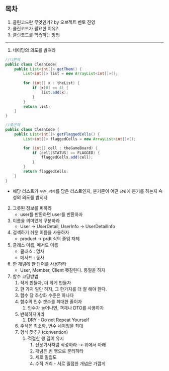 목차
--------
1. 클린코드란 무엇인가? by 오브젝트 벤토 진영
2. 클린코드가 필요한 이유?
3. 클린코드를 학습하는 방법
---
1) 네이밍의 의도를 밝혀라
```java
//나쁜예
public class CleanCode{
    public List<int[]> getThem() {
    	List<int[]> list = new ArrayList<int[]>();
    
    	for (int[] x : theList) {
    		if (x[0] == 4) {
    			list.add(x);
    		}
    	}
		return list;
    }
}
```
```java
//좋은예
public class CleanCode {
	public List<int[]> getFlaggedCells() {
		List<int[]> flaggedCells = new ArrayList<int[]>();

		for (int[] cell : theGameBoard) {
			if (cell[STATUS] == FLAGGED) {
				flaggedCells.add(cell);
			}
		}
		return flaggedCells;
	}
}
```
  - 해당 리스트가 `무슨 객체`를 담은 리스트인지, 분기문이 어떤 `상황`에 분기를 하는지 속성의 의도를 밝히자
2) 그릇된 정보를 피하라 
   - user를 반환하면 user를 반환하자
3) 이름을 의미있게 구분하라
   - User → UserDetail, UserInfo → UserDetailInfo
4) 검색하기 쉬운 이름을 사용하자
   - product -> prdt 식의 줄임 자제
5) 클래스 이름, 메서드 이름
   - 클래스 : 명사
   - 메서드 : 동사
6) 한 개념에 한 단어를 사용하라
   - User, Member, Client 헷갈린다. 통일을 하자
7) 함수 코딩방법
   1) 작게 만들자, 더 작게 만들자
   2) 한 가지 일만 하자, 그 한가지를 더 잘 해야 한다.
   3) 함수 당 추상화 수준은 하나다
   4) 함수의 인수 갯수를 최대한 줄이자
      1) 인수가 늘어나면, 객체나 DTO를 사용하자
   5) 반복하지마라
      1) DRY - Do not Repeat Yourself
   6) 주석은 최소화, 변수 네이밍을 최대
   7) 형식 맞추기(convention)
      1) 적절한 행 길이 유지
         1) 신문기사처럼 작성하라 -> 위에서 아래
         2) 개념은 빈 행으로 분리하라
         3) 세로 밀집도
         4) 수직 거리 - 서로 밀접한 개념은 가깝게